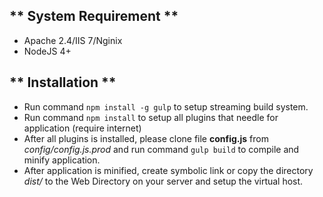  ## ** System Requirement ** ##
 * Apache 2.4/IIS 7/Nginix
 * NodeJS 4+

## ** Installation ** ##
 * Run command ``` npm install -g gulp ``` to setup streaming build system.
 * Run command ``` npm install ``` to setup all plugins that needle for application (require internet)
 * After all plugins is installed, please clone file **config.js** from *config/config.js.prod* and run command ``` gulp build ``` to compile and minify application.
 * After application is minified, create symbolic link or copy the directory *dist/* to the Web Directory on your server and setup the virtual host.